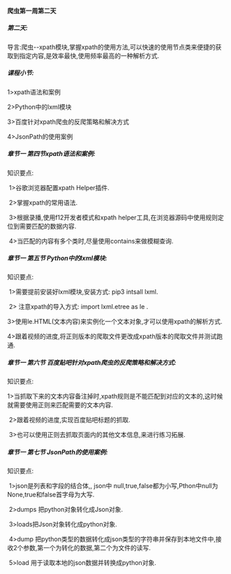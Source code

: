 #### 爬虫第一周第二天

##### **第二天:** 

导言:爬虫--xpath模块,掌握xpath的使用方法,可以快速的使用节点类来便捷的获取到指定内容,是效率最快,使用频率最高的一种解析方式.

##### **课程小节:**  

1>xpath语法和案例

2>Python中的lxml模块

3>百度针对xpath爬虫的反爬策略和解决方式

4>JsonPath的使用案例

##### **章节一 第四节xpath语法和案例:**

知识要点:

​    1>谷歌浏览器配置xpath Helper插件.

​    2>掌握xpath的常用语法.

​    3>根据录播,使用f12开发者模式和xpath helper工具,在浏览器源码中使用规则定位到需要匹配的数据内容.

​    4>当匹配的内容有多个类时,尽量使用contains来做模糊查询.

##### **章节一 第五节 Python中的lxml模块:**

知识要点:

​    1>需要提前安装好lxml模块,安装方式: pip3 intsall  lxml.

​    2> 注意xpath的导入方式: import  lxml.etree as le .

​    3>使用le.HTML(文本内容)来实例化一个文本对象,才可以使用xpath的解析方式.

​    4>跟着视频的进度,将正则版本的爬取文件更改成xpath版本的爬取文件并测试跑通.

##### **章节一 第六节 百度贴吧针对xpath爬虫的反爬策略和解决方式:**

知识要点:

​    1>当抓取下来的文本内容备注掉时,xpath规则是不能匹配到对应的文本的,这时候就需要使用正则来匹配需要的文本内容.

​    2>跟着视频的进度,实现百度贴吧标题的抓取.

​    3>也可以使用正则去抓取页面内的其他文本信息,来进行练习拓展.

##### **章节一 第七节 JsonPath的使用案例:**

知识要点:

​    1>json是列表和字段的结合体,, json中 null,true,false都为小写,Pthon中null为None,true和false首字母为大写.

​    2>dumps 把python对象转化成Json对象.

​    3>loads把Json对象转化成python对象.

​    4>dump  把python类型的数据转化成json类型的字符串并保存到本地文件中,接收2个参数,第一个为转化的数据,第二个为文件的读写.

​    5>load  用于读取本地的json数据并转换成python对象.